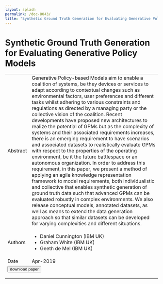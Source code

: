```yaml
---
layout: splash
permalink: /doc-8043/
title: "Synthetic Ground Truth Generation for Evaluating Generative Policy Models"
---
```


# Synthetic Ground Truth Generation for Evaluating Generative Policy Models

<table>
    <tbody>
    <tr>
        <td>Abstract</td>
        <td>Generative Policy-based Models aim to enable a coalition of systems, be they devices or services to adapt according to contextual changes such as environmental factors, user preferences and different tasks whilst adhering to various constraints and regulations as directed by a managing party or the collective vision of the coalition. Recent developments have proposed new architectures to realize the potential of GPMs but as the complexity of systems and their associated requirements increases, there is an emerging requirement to have scenarios and associated datasets to realistically evaluate GPMs with respect to the properties of the operating environment, be it the future battlespace or an autonomous organization. In order to address this requirement, in this paper, we present a method of applying an agile knowledge representation framework to model requirements, both individualistic and collective that enables synthetic generation of ground truth data such that advanced GPMs can be evaluated robustly in complex environments. We also release conceptual models, annotated datasets, as well as means to extend the data generation approach so that similar datasets can be developed for varying complexities and different situations.</td>
    </tr>
    <tr>
        <td>Authors</td>
        <td>
            <ul>
                <li>Daniel Cunnington (IBM UK)</li>
                <li>Graham White (IBM UK)</li>
                <li>Geeth de Mel (IBM UK)</li>
            </ul>
        </td>
    </tr>
    <tr>
        <td>Date</td>
        <td>Apr-2019</td>
    </tr>
    <tr>
        <td colspan="2">
            <form method="get" action="https://arxiv.org/abs/1904.13233">
                <button type="submit">download paper</button>
            </form>
        </td>
    </tr>
    </tbody>
</table>
